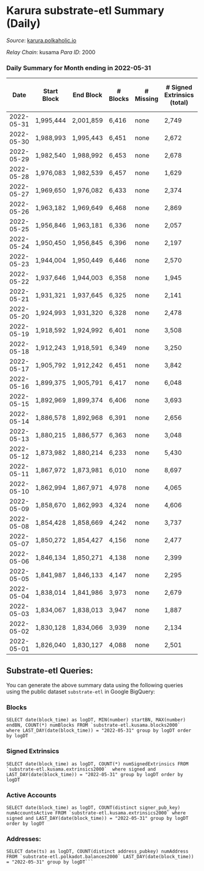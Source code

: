 # Karura substrate-etl Summary (Daily)

_Source_: [karura.polkaholic.io](https://karura.polkaholic.io)

*Relay Chain*: kusama
*Para ID*: 2000



### Daily Summary for Month ending in 2022-05-31


| Date | Start Block | End Block | # Blocks | # Missing | # Signed Extrinsics (total) | # Active Accounts | # Addresses with Balances | # Events | # Transfers | # XCM Transfers In | # XCM Transfers Out |
| ---- | ----------- | --------- | -------- | --------- | --------------------------- | ----------------- | ------------------------- | -------- | ----------- | ------------------ | ------------------- |
| 2022-05-31 | 1,995,444 | 2,001,859 | 6,416 | none  | 2,749 | 375 | 89,097 | 101,645 | 16,148 ($1,923,186) | 235 ($439,436) | 266 ($463,521) |
| 2022-05-30 | 1,988,993 | 1,995,443 | 6,451 | none  | 2,672 | 428 | 89,079 | 101,102 | 16,129 ($1,456,791) | 161 ($163,419) | 162 ($130,493) |
| 2022-05-29 | 1,982,540 | 1,988,992 | 6,453 | none  | 2,678 | 387 | 89,065 | 102,672 | 16,926 ($1,072,993) | 115 ($108,698) | 121 ($127,805) |
| 2022-05-28 | 1,976,083 | 1,982,539 | 6,457 | none  | 1,629 | 287 | 89,037 | 96,467 | 17,082 ($682,859) | 102 ($151,363) | 122 ($168,248) |
| 2022-05-27 | 1,969,650 | 1,976,082 | 6,433 | none  | 2,374 | 360 | 89,020 | 103,131 | 18,184 ($1,006,638) | 149 ($189,045) | 150 ($209,904) |
| 2022-05-26 | 1,963,182 | 1,969,649 | 6,468 | none  | 2,869 | 357 | 89,002 | 107,093 | 18,693 ($2,300,843) | 163 ($263,588) | 167 ($971,812) |
| 2022-05-25 | 1,956,846 | 1,963,181 | 6,336 | none  | 2,057 | 297 | 88,985 | 99,123 | 17,496 ($1,625,663) | 141 ($389,546) | 129 ($593,140) |
| 2022-05-24 | 1,950,450 | 1,956,845 | 6,396 | none  | 2,197 | 344 | 88,956 | 101,015 | 17,665 ($1,161,191) | 176 ($222,956) | 154 ($489,659) |
| 2022-05-23 | 1,944,004 | 1,950,449 | 6,446 | none  | 2,570 | 401 | 88,943 | 105,073 | 18,359 ($1,813,453) | 200 ($359,240) | 163 ($383,964) |
| 2022-05-22 | 1,937,646 | 1,944,003 | 6,358 | none  | 1,945 | 327 | 88,917 | 97,836 | 17,279 ($788,458) | 113 ($178,413) | 93 ($188,719) |
| 2022-05-21 | 1,931,321 | 1,937,645 | 6,325 | none  | 2,141 | 342 | 88,905 | 99,133 | 17,332 ($1,120,545) | 181 ($336,875) | 116 ($178,537) |
| 2022-05-20 | 1,924,993 | 1,931,320 | 6,328 | none  | 2,478 | 436 | 88,872 | 101,910 | 17,827 ($1,193,708) | 160 ($204,773) | 114 ($248,148) |
| 2022-05-19 | 1,918,592 | 1,924,992 | 6,401 | none  | 3,508 | 555 | 88,834 | 112,434 | 19,260 ($3,600,849) | 327 ($519,518) | 185 ($581,688) |
| 2022-05-18 | 1,912,243 | 1,918,591 | 6,349 | none  | 3,250 | 654 | 88,791 | 108,591 | 18,721 ($2,971,557) | 236 ($463,446) | 173 ($455,924) |
| 2022-05-17 | 1,905,792 | 1,912,242 | 6,451 | none  | 3,842 | 624 | 88,758 | 117,250 | 20,580 ($4,187,565) | 340 ($781,787) | 244 ($856,796) |
| 2022-05-16 | 1,899,375 | 1,905,791 | 6,417 | none  | 6,048 | 1,050 | 88,733 | 138,150 | 24,421 ($10,974,053) | 686 ($2,924,993) | 390 ($2,631,725) |
| 2022-05-15 | 1,892,969 | 1,899,374 | 6,406 | none  | 3,693 | 509 | 88,683 | 114,209 | 21,175 ($5,213,784) | 288 ($1,651,822) | 215 ($1,667,223) |
| 2022-05-14 | 1,886,578 | 1,892,968 | 6,391 | none  | 2,656 | 334 | 88,650 | 105,279 | 20,002 ($3,478,987) | 142 ($325,853) | 161 ($324,724) |
| 2022-05-13 | 1,880,215 | 1,886,577 | 6,363 | none  | 3,048 | 420 | 88,626 | 108,093 | 20,409 ($2,504,064) | 163 ($258,938) | 180 ($416,302) |
| 2022-05-12 | 1,873,982 | 1,880,214 | 6,233 | none  | 5,430 | 562 | 88,608 | 127,481 | 23,231 ($7,896,508) | 293 ($1,104,730) | 285 ($1,131,594) |
| 2022-05-11 | 1,867,972 | 1,873,981 | 6,010 | none  | 8,697 | 650 | 88,581 | 150,393 | 26,112 ($13,696,302) | 384 ($840,813) | 361 ($1,249,062) |
| 2022-05-10 | 1,862,994 | 1,867,971 | 4,978 | none  | 4,065 | 483 | 88,542 | 95,764 | 17,951 ($4,842,640) | 235 ($547,681) | 207 ($444,771) |
| 2022-05-09 | 1,858,670 | 1,862,993 | 4,324 | none  | 4,606 | 610 | 88,514 | 80,306 | 16,650 ($4,432,973) | 243 ($333,722) | 189 ($318,652) |
| 2022-05-08 | 1,854,428 | 1,858,669 | 4,242 | none  | 3,737 | 501 | 88,539 | 71,845 | 15,166 ($4,175,323) | 162 ($323,513) | 131 ($251,852) |
| 2022-05-07 | 1,850,272 | 1,854,427 | 4,156 | none  | 2,477 | 505 | 88,526 | 61,554 | 13,358 ($1,690,535) | 103 ($136,462) | 134 ($407,346) |
| 2022-05-06 | 1,846,134 | 1,850,271 | 4,138 | none  | 2,399 | 379 | 88,491 | 61,587 | 13,375 ($1,899,072) | 106 ($262,974) | 121 ($339,039) |
| 2022-05-05 | 1,841,987 | 1,846,133 | 4,147 | none  | 2,295 | 347 | 88,467 | 60,656 | 13,188 ($1,974,065) | 120 ($208,965) | 104 ($184,039) |
| 2022-05-04 | 1,838,014 | 1,841,986 | 3,973 | none  | 2,679 | 367 | 88,423 | 62,171 | 13,532 ($3,266,184) | 133 ($217,816) | 123 ($171,078) |
| 2022-05-03 | 1,834,067 | 1,838,013 | 3,947 | none  | 1,887 | 327 | 88,418 | 55,387 | 12,228 ($1,104,640) | 103 ($123,203) | 94 ($88,072.67) |
| 2022-05-02 | 1,830,128 | 1,834,066 | 3,939 | none  | 2,134 | 356 | 88,403 | 57,391 | 12,631 ($1,434,189) | 101 ($377,253) | 99 ($281,295) |
| 2022-05-01 | 1,826,040 | 1,830,127 | 4,088 | none  | 2,501 | 416 |  | 61,579 | 13,499 ($1,449,520) | 124 ($176,811) | 123 ($217,554) |

## Substrate-etl Queries:
You can generate the above summary data using the following queries using the public dataset `substrate-etl` in Google BigQuery:


### Blocks
```
SELECT date(block_time) as logDT, MIN(number) startBN, MAX(number) endBN, COUNT(*) numBlocks FROM `substrate-etl.kusama.blocks2000`  where LAST_DAY(date(block_time)) = "2022-05-31" group by logDT order by logDT
```


### Signed Extrinsics
```
SELECT date(block_time) as logDT, COUNT(*) numSignedExtrinsics FROM `substrate-etl.kusama.extrinsics2000`  where signed and LAST_DAY(date(block_time)) = "2022-05-31" group by logDT order by logDT
```


### Active Accounts
```
SELECT date(block_time) as logDT, COUNT(distinct signer_pub_key) numAccountsActive FROM `substrate-etl.kusama.extrinsics2000` where signed and LAST_DAY(date(block_time)) = "2022-05-31" group by logDT order by logDT
```


### Addresses:
```
SELECT date(ts) as logDT, COUNT(distinct address_pubkey) numAddress FROM `substrate-etl.polkadot.balances2000` LAST_DAY(date(block_time)) = "2022-05-31" group by logDT```

